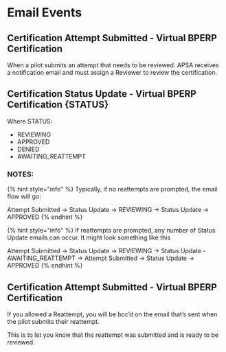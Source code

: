 # Email Events

## Certification Attempt Submitted - Virtual BPERP Certification <a href="#certification-attempt-submitted-virtual-bperp-certification" id="certification-attempt-submitted-virtual-bperp-certification"></a>

When a pilot submits an attempt that needs to be reviewed. APSA receives a notification email and must assign a Reviewer to review the certification.

## Certification Status Update - Virtual BPERP Certification {STATUS} <a href="#certification-status-update-virtual-bperp-certification-status" id="certification-status-update-virtual-bperp-certification-status"></a>

Where STATUS:

* REVIEWING
* APPROVED
* DENIED
* AWAITING\_REATTEMPT

### NOTES:

{% hint style="info" %}
Typically, if no reattempts are prompted, the email flow will go:

Attempt Submitted -> Status Update -> REVIEWING -> Status Update -> APPROVED
{% endhint %}

{% hint style="info" %}
If reattempts are prompted, any number of Status Update emails can occur. It might look something like this

Attempt Submitted -> Status Update -> REVIEWING -> Status Update - AWAITING\_REATTEMPT -> Attempt Submitted -> Status Update -> APPROVED
{% endhint %}

## Certification Attempt Submitted - Virtual BPERP Certification <a href="#certification-attempt-submitted-virtual-bperp-certification.1" id="certification-attempt-submitted-virtual-bperp-certification.1"></a>

If you allowed a Reattempt, you will be bcc’d on the email that’s sent when the pilot submits their reattempt.

This is to let you know that the reattempt was submitted and is ready to be reviewed.
